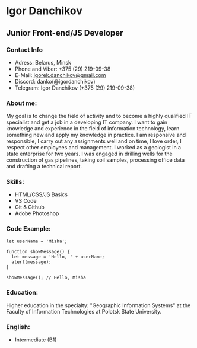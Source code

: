 # Igor Danchikov 
## Junior Front-end/JS Developer
### Contact Info
+ Adress: Belarus, Minsk
+ Phone and Viber: +375 (29) 219-09-38
+ E-Mail: igorek.danchikov@gmail.com
+ Discord: danko(@igordanchikov) 
+ Telegram: Igor Danchikov (+375 (29) 219-09-38) 
### About me: 
My goal is to change the field of activity and to become a highly qualified IT specialist and get a job in a developing IT company. I want to gain knowledge and experience in the field of information technology, learn something new and apply my knowledge in practice. I am responsive and responsible, I carry out any assignments well and on time, I love order, I respect other employees and management. I worked as a geologist in a state enterprise for two years. I was engaged in drilling wells for the construction of gas pipelines, taking soil samples, processing office data and drafting a technical report.
### Skills: 
+ HTML/CSS/JS Basics 
+ VS Code
+ Git & Github
+ Adobe Photoshop  
### Code Example:
    let userName = 'Misha';

    function showMessage() {
      let message = 'Hello, ' + userName;
      alert(message);
    }

    showMessage(); // Hello, Misha   
### Education: 
Higher education in the specialty: "Geographic Information Systems" at the Faculty of Information Technologies at Polotsk State University.  
### English: 
+ Intermediate (B1)
